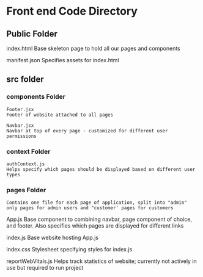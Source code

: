 # Front end Code Directory

## Public Folder

  index.html 
  Base skeleton page to hold all our pages and components

  manifest.json
  Specifies assets for index.html

## src folder
  ### components Folder
    Footer.jsx
    Footer of website attached to all pages 
    
    Navbar.jsx
    Navbar at top of every page - customized for different user permissions 

  ### context Folder
    authContext.js
    Helps specify which pages should be displayed based on different user types
  
  ### pages Folder
    Contains one file for each page of application, split into "admin" only pages for admin users and "customer' pages for customers

  App.js
  Base component to combining navbar, page component of choice, and footer. Also specifies which pages are displayed for different links 

  index.js
  Base website hosting App.js

  index.css
  Stylesheet specifying styles for index.js

  reportWebVitals.js
  Helps track statistics of website; currently not actively in use but required to run project

  

